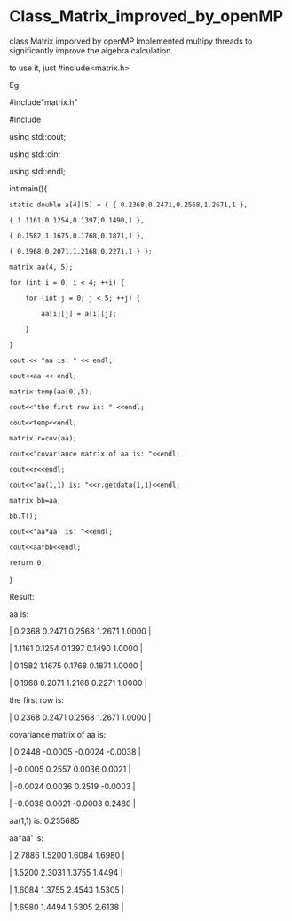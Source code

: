# Class_Matrix_improved_by_openMP
class Matrix imporved by openMP
Implemented multipy threads to  significantly improve the algebra calculation.

to use it, just #include<matrix.h>

Eg.

#include"matrix.h"

#include<iostream>

using std::cout;

using std::cin;

using std::endl;

int main(){

	static double a[4][5] = { { 0.2368,0.2471,0.2568,1.2671,1 },
	
	{ 1.1161,0.1254,0.1397,0.1490,1 },
	
	{ 0.1582,1.1675,0.1768,0.1871,1 },
	
	{ 0.1968,0.2071,1.2168,0.2271,1 } };
	
	matrix aa(4, 5);
	
	for (int i = 0; i < 4; ++i) {
	
		for (int j = 0; j < 5; ++j) {
		
			aa[i][j] = a[i][j];
			
		}
		
	}
	
	cout << "aa is: " << endl;
	
	cout<<aa << endl;
	
	matrix temp(aa[0],5);
		
	cout<<"the first row is: " <<endl;
	
	cout<<temp<<endl;
	
	matrix r=cov(aa);
	
	cout<<"covariance matrix of aa is: "<<endl;
	
	cout<<r<<endl;
	
	cout<<"aa(1,1) is: "<<r.getdata(1,1)<<endl;
	
	matrix bb=aa;
	
	bb.T();
	
	cout<<"aa*aa' is: "<<endl;
	
	cout<<aa*bb<<endl;
	
	return 0;

}

Result:

aa is: 

|     0.2368     0.2471     0.2568     1.2671     1.0000 |

|     1.1161     0.1254     0.1397     0.1490     1.0000 |

|     0.1582     1.1675     0.1768     0.1871     1.0000 |

|     0.1968     0.2071     1.2168     0.2271     1.0000 |




the first row is:


 |     0.2368     0.2471     0.2568     1.2671     1.0000 |




covariance matrix of aa is: 


|     0.2448    -0.0005    -0.0024    -0.0038 |

|    -0.0005     0.2557     0.0036     0.0021 |

|    -0.0024     0.0036     0.2519    -0.0003 |

|    -0.0038     0.0021    -0.0003     0.2480 |


aa(1,1) is:  0.255685


aa*aa' is: 


|     2.7886     1.5200     1.6084     1.6980 |

|     1.5200     2.3031     1.3755     1.4494 |

|     1.6084     1.3755     2.4543     1.5305 |

|     1.6980     1.4494     1.5305     2.6138 |


